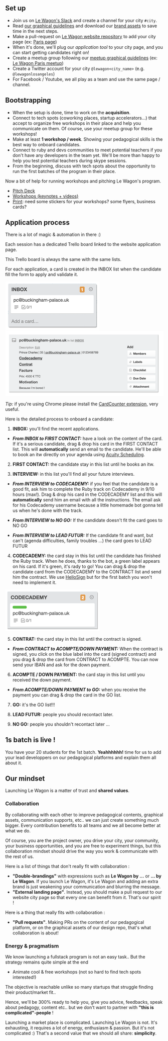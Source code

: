 ## Set up

- Join us on [Le Wagon's Slack](https://teamwagon.slack.com) and create a channel for your city `#city`.
- Read [our graphical guidelines](https://github.com/lewagon/design/tree/master/guidelines) and download our [brand assets](https://github.com/lewagon/design/tree/master/guidelines/brand) to save time in the next steps.
- Make a pull-request on [Le Wagon website repository](https://github.com/lewagon/www-sinatra) to add your city page (ex: [Paris page](http://www.lewagon.org/paris))
- When it's done, we'll plug our *application tool* to your city page, and you can start getting candidates right on!
- Create a meetup group following our [meetup graphical guidelines](https://github.com/lewagon/design/tree/master/guidelines/meetup) (ex: [Le Wagon Paris meetup](http://www.meetup.com/fr/Le-Wagon-Paris-Coding-Station/))
- Create a Twitter account for your city `@lewagon<city_name>` (e.g. `@lewagonlosangeles`)
- For Facebook / Youtube, we all play as a team and use the same page / channel.

## Bootstrapping

- When the setup is done, time to work on the **acquisition**.
- Connect to tech spots (coworking places, startup accelerators...) that accept to organize free workshops in their place and help you communicate on them. Of course, use your meetup group for these workshops!
- Make at least **1 workshop / week**. Showing your pedagogical skills is the best way to onboard candidates.
- Connect to ruby and devs communities to meet potential teachers if you don't have any developers in the team yet. We'll be more than happy to help you test potential teachers during skype sessions.
- From the beginning, discuss with tech spots about the opportunity to run the first batches of the program in their place.

Now a bit of help for running workshops and pitching Le Wagon's program.

- [Pitch Deck](https://github.com/lewagon/launch-kit/tree/master/pitch)
- [Workshops (keynotes + videos)](https://github.com/lewagon/launch-kit/tree/master/workshops)
- [Print](https://github.com/lewagon/design/tree/master/guidelines/print): need some stickers for your workshops? some flyers, business cards?

## Application process

There is a lot of magic & automation in there :)

Each session has a dedicated Trello board linked to the website application page.

This Trello board is always the same with the same lists.

For each application, a card is created in the INBOX list when the candidate fill the form to apply and validate it.

<img src="images/inbox.png">
<img src="images/card.png">

_Tip:_ if you're using Chrome please install the [CardCounter extension](https://chrome.google.com/webstore/detail/cardcounter-for-trello/miejdnaildjcmahbhmfngfdoficmkdhi?hl=en), very useful.

Here is the detailed process to onboard a candidate:

1. **INBOX:** you'll find the recent applications.

  - **_From INBOX to FIRST CONTACT:_** have a look on the content of the card. If it's a serious candidate, drag & drop his card in the FIRST CONTACT list. This will **automatically** send an email to the candidate. He'll be able to book an itw directly on your agenda using [Acuity Scheduling](https://acuityscheduling.com/).

2. **FIRST CONTACT:** the candidate stay in this list until he books an itw.

3. **INTERVIEW:** in this list you'll find all your future interviews.

  - **_From INTERVIEW to CODECADEMY:_** if you feel that the candidate is a good fit, ask him to complete the Ruby track on Codecademy in 9/10 hours (max!). Drag & drop his card in the CODECADEMY list and this will **automatically** send him an email with all the instructions. The email ask for his Codecademy username because a little homemade bot gonna tell us when he's done with the track.

  - **_From INTERVIEW to NO GO:_** If the candidate doesn't fit the card goes to NO GO

  - **_From INTERVIEW to LEAD FUTUR:_** If the candidate fit and want, but can't (agenda difficulties, family troubles ...) the card goes to LEAD FUTUR

4. **CODECADEMY:** the card stay in this list until the candidate has finished the Ruby track. When he does, thanks to the bot, a green label appears on his card. If it's green, it's rady to go! You can drag & drop the candidate card from the CODECADEMY to the CONTRACT list and send him the contract. We use [HelloSign](https://www.hellosign.com/) but for the first batch you won't need to implement it.

<img src="images/codecademy.png">

5. **CONTRAT:** the card stay in this list until the contract is signed.

  - **_From CONTRACT to ACOMPTE/DOWN PAYMENT:_** When the contract is signed, you click on the blue label into the card (signed contract) and you drag & drop the card from CONTRACT to ACOMPTE. You can now send your IBAN and ask for the down payment.

6. **ACOMPTE / DOWN PAYMENT:** the card stay in this list until you received the down payment.

  - **_From ACOMPTE/DOWN PAYMENT to GO:_** when you receive the payment you can drag & drop the card in the GO list.

7. **GO:** it's the GO list!!!

8. **LEAD FUTUR:** people you should recontact later.

9. **NO GO:** people you shouldn't recontact later ...


## 1s batch is live !

You have your 20 students for the 1st batch. **Yeahhhhhh!** time for us to add your lead developpers on our pedagogical platforms and explain them all about it.

## Our mindset

Launching Le Wagon is a matter of trust and **shared values**.


### Collaboration

By collaborating with each other to improve pedagogical contents, graphical assets, communication supports, etc.. we can just create something much bigger. Every contribution benefits to all teams and we all become better at what we do.

Of course, you are the project owner, you drive your city, your community, your business opportunities, and you are free to experiment things, but this collaboration mindset should drive the way you work & communicate with the rest of us.

Here is a list of things that don't really fit with collaboration :

- **"Double-brandings"** with expressions such as **Le Wagon by ...** or **... by Le Wagon**. If you launch Le Wagon, it's Le Wagon and adding an extra brand is just weakening your communication and blurring the message.
- **"External landing page"**. Instead, you should make a pull request to our website city page so that every one can benefit from it. That's our spirit !

Here is a thing that really fits with collaboration :

- **"Pull requests"**. Making PRs on the content of our pedagogical platform, or on the graphical assets of our design repo, that's what collaboration is about!

### Energy & pragmatism

We know launching a fullstack program is not an easy task.. But the strategy remains quite simple at the end

- Animate cool & free workshops (not so hard to find tech spots interested!)

The objective is reachable unlike so many startups that struggle finding their product/market fit..

Hence, we'll be 300% ready to help you, give you advice, feedbacks, speak about pedagogy, content etc.. but we don't want to partner with **"this is complicated"-people** !

Launching a market place is complicated. Launching Le Wagon is not. It's exhausting, it requires a lot of energy, enthusiasm & passion. But it's not complicated :) That's a second value that we should all share: **simplicity**.





